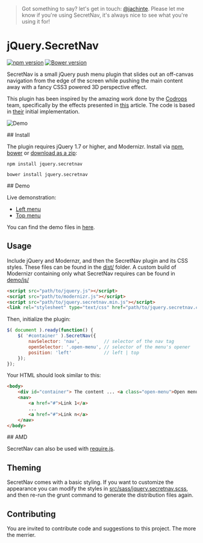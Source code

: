 > Got something to say? let's get in touch: [@jachinte](https://twitter.com/jachinte). Please let me know if you're using SecretNav, it's always nice to see what you're using it for!

# jQuery.SecretNav
[![npm version](https://badge.fury.io/js/jquery.secretnav.svg)](http://badge.fury.io/js/jquery.secretnav)
[![Bower version](https://badge.fury.io/bo/jquery.secretnav.svg)](http://badge.fury.io/bo/jquery.secretnav)

SecretNav is a small jQuery push menu plugin that slides out an off-canvas navigation from the edge of the screen while pushing the main content away with a fancy CSS3 powered 3D perspective effect.

This plugin has been inspired by the amazing work done by the [Codrops](http://tympanus.net/codrops/) team, specifically by the effects presented in [this](http://tympanus.net/codrops/2013/12/18/perspective-page-view-navigation/) article. The code is based in [their](https://github.com/codrops/PerspectivePageViewNavigation) initial implementation.

![Demo](http://zippy.gfycat.com/CluelessDishonestAfricangroundhornbill.gif)

## Install

The plugin requires jQuery 1.7 or higher, and Modernizr. Install via [npm](https://www.npmjs.com/package/jquery.secretnav), [bower](https://github.com/jachinte/jquery.secretnav/blob/master/bower.json) or [download as a zip](https://github.com/jachinte/jquery.secretnav/archive/master.zip):

```
npm install jquery.secretnav
```

```
bower install jquery.secretnav
```

## Demo

Live demonstration:

- [Left menu](http://jachinte.github.io/jquery.secretnav/index.html)
- [Top menu](http://jachinte.github.io/jquery.secretnav/index2.html)

You can find the demo files in [here](demo/).

## Usage

Include jQuery and Modernzr, and then the SecretNav plugin and its CSS styles. These files can be found in the [dist/](dist/) folder. A custom build of Modernizr containing only what SecretNav requires can be found in [demo/js/](demo/js/)
```html
<script src="path/to/jquery.js"></script>
<script src="path/to/modernizr.js"></script>
<script src="path/to/jquery.secretnav.min.js"></script>
<link rel="stylesheet" type="text/css" href="path/to/jquery.secretnav.css" />
```

Then, initialize the plugin:

```javascript
$( document ).ready(function() {
    $( '#container' ).SecretNav({		
    	navSelector: 'nav',			// selector of the nav tag
		openSelector: '.open-menu',	// selector of the menu's opener
		position: 'left'			// left | top
    });
});
```

Your HTML should look similar to this:

```html
<body>
	<div id="container"> The content ... <a class="open-menu">Open menu</a> </div>
	<nav>
		<a href="#">Link 1</a>
		...
		<a href="#">Link n</a>
	</nav>
</body>
```

## AMD

SecretNav can also be used with [require.js](http://requirejs.org/).

## Theming

SecretNav comes with a basic styling. If you want to customize the appearance you can modify the styles in [src/sass/jquery.secretnav.scss](src/sass/jquery.secretnav.scss), and then re-run the grunt command to generate the distribution files again.

## Contributing

You are invited to contribute code and suggestions to this project. The more the merrier.

